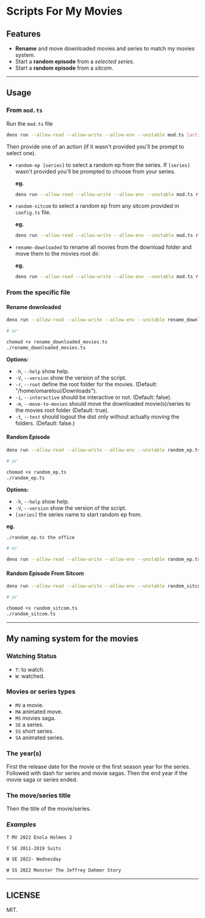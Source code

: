 # Scripts For My Movies

## Features

- **Rename** and move downloaded movies and series to match my movies system.
- Start a **random episode** from a _selected series_.
- Start a **random episode** from a _sitcom_.

---

## Usage

### From `mod.ts`

Run the `mod.ts` file

```bash
deno run --allow-read --allow-write --allow-env --unstable mod.ts [action]
```

Then provide one of an action (if it wasn't provided you'll be prompt to select one).

- `random-ep [series]` to select a random ep from the series. If `[series]` wasn't provided you'll be prompted to choose from your series.

  **eg.**

  ```bash
  deno run --allow-read --allow-write --allow-env --unstable mod.ts random-ep the office
  ```

- `random-sitcom` to select a random ep from any sitcom provided in `config.ts` file.

  **eg.**

  ```bash
  deno run --allow-read --allow-write --allow-env --unstable mod.ts random-sitcom
  ```

- `rename-downloaded` to rename all movies from the download folder and move them to the movies root dir.

  **eg.**

  ```bash
  deno run --allow-read --allow-write --allow-env --unstable mod.ts rename-downloaded
  ```

### From the specific file

#### Rename downloaded

```bash
deno run --allow-read --allow-write --allow-env --unstable rename_downloaded_movies.ts

# or

chomod +x rename_downloaded_movies.ts
./rename_downloaded_movies.ts
```

**Options:**

- `-h`, `--help` show help.
- `-V`, `--version` show the version of the script.
- `-r`, `--root` define the root folder for the movies. (Default: "/home/omareloui/Downloads").
- `-i`, `--interactive` should be interactive or not. (Default: false).
- `-m`, `--move-to-movies` should move the downloaded movie(s)/series to the movies root folder (Default: true).
- `-t`, `--test` should logout the dist only without actually moving the folders.  (Default: false.)

#### Random Episode

```bash
deno run --allow-read --allow-write --allow-env --unstable random_ep.ts

# or

chomod +x random_ep.ts
./random_ep.ts
```

**Options:**

- `-h`, `--help` show help.
- `-V`, `--version` show the version of the script.
- `[series]` the series name to start random ep from.

**eg.**

```bash
./random_ep.ts the office

# or

deno run --allow-read --allow-write --allow-env --unstable random_ep.ts how i met your
```

#### Random Episode From Sitcom

```bash
deno run --allow-read --allow-write --allow-env --unstable random_sitcom.ts

# or

chomod +x random_sitcom.ts
./random_sitcom.ts
```

---

## My naming system for the movies

### Watching Status

- `T`: to watch.
- `W`: watched.

### Movies or series types

- `MV` a movie.
- `MA` animated move.
- `MS` movies saga.
- `SE` a series.
- `SS` short series.
- `SA` animated series.

### The year(s)

First the release date for the movie or the first season year for the series. Followed with dash for series and movie sagas. Then the end year if the movie saga or series ended.

### The move/series title

Then the title of the movie/series.

### _Examples_

```txt
T MV 2022 Enola Holmes 2

T SE 2011-2019 Suits

W SE 2022- Wednesday

W SS 2022 Monster The Jeffrey Dahmer Story
```

---

## LICENSE

MIT.
